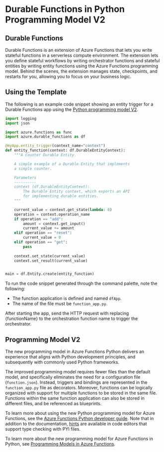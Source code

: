# Durable Functions in Python Programming Model V2

## Durable Functions

Durable Functions is an extension of Azure Functions that lets you write stateful functions in a serverless compute environment. The extension lets you define stateful workflows by writing orchestrator functions and stateful entities by writing entity functions using the Azure Functions programming model. Behind the scenes, the extension manages state, checkpoints, and restarts for you, allowing you to focus on your business logic.

## Using the Template

The following is an example code snippet showing an entity trigger for a Durable Functions app using the [Python programming model V2](https://aka.ms/pythonprogrammingmodel).

```python
import logging
import json

import azure.functions as func
import azure.durable_functions as df

@myApp.entity_trigger(context_name="context")
def entity_function(context: df.DurableEntityContext):
    """A Counter Durable Entity.

    A simple example of a Durable Entity that implements
    a simple counter.

    Parameters
    ----------
    context (df.DurableEntityContext):
        The Durable Entity context, which exports an API
        for implementing durable entities.
    """

    current_value = context.get_state(lambda: 0)
    operation = context.operation_name
    if operation == "add":
        amount = context.get_input()
        current_value += amount
    elif operation == "reset":
        current_value = 0
    elif operation == "get":
        pass
    
    context.set_state(current_value)
    context.set_result(current_value)


main = df.Entity.create(entity_function)
```

To run the code snippet generated through the command palette, note the following:

- The function application is defined and named `dfApp`.
- The name of the file must be `function_app.py`.

After starting the app, send the HTTP request with replacing {functionName} to the orchestration function name to trigger the orchestrator.

## Programming Model V2

The new programming model in Azure Functions Python delivers an experience that aligns with Python development principles, and subsequently with commonly used Python frameworks.

The improved programming model requires fewer files than the default model, and specifically eliminates the need for a configuration file (`function.json`). Instead, triggers and bindings are represented in the `function_app.py` file as decorators. Moreover, functions can be logically organized with support for multiple functions to be stored in the same file. Functions within the same function application can also be stored in different files, and be referenced as blueprints.

To learn more about using the new Python programming model for Azure Functions, see the [Azure Functions Python developer guide](https://aka.ms/pythondeveloperguide). Note that in addition to the documentation, [hints](https://aka.ms/functions-python-hints) are available in code editors that support type checking with PYI files.

To learn more about the new programming model for Azure Functions in Python, see [Programming Models in Azure Functions](https://aka.ms/functions-programming-models).